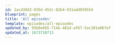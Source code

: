 ```yaml
---
id: 1acd3843-935d-452c-82b4-931add039554
blueprint: pages
title: 'All episodes'
template: episodes/all-episodes
updated_by: 93b8e665-714e-481d-af67-5ac201e067ef
updated_at: 1673710713
---
```

